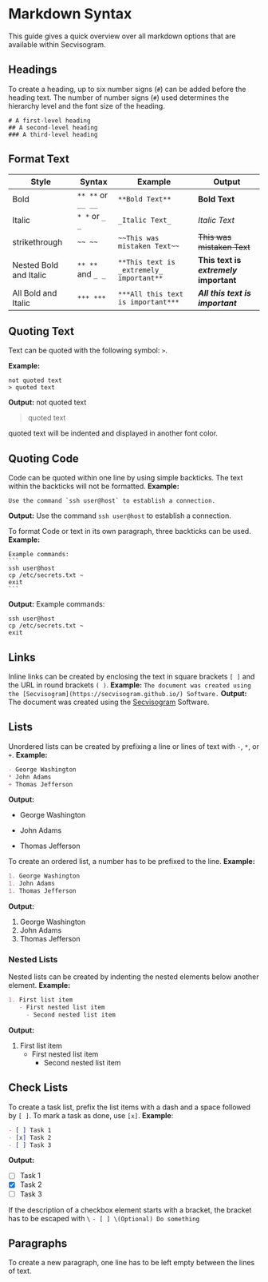 # Markdown Syntax
This guide gives a quick overview over all markdown options that are available within Secvisogram.

## Headings
To create a heading, up to six number signs (`#`) can be added before the heading text. The number of number signs (`#`) used determines the hierarchy level and the font size of the heading.
```
# A first-level heading
## A second-level heading
### A third-level heading
```

## Format Text
| Style                         | Syntax               | Example                                  | Output                                 |
|-------------------------------|----------------------|------------------------------------------|----------------------------------------|
| Bold                          | `** **` or `__ __`   | `**Bold Text**`                          | **Bold Text**                          |
| Italic                        | `* *` or `_ _`       | `_Italic Text_`                          | _Italic Text_                          |
| strikethrough                 | `~~ ~~`              | `~~This was mistaken Text~~`             | ~~This was mistaken Text~~             |
| Nested Bold and Italic        | `** **` and `_ _`    | `**This text is _extremely_ important**` | **This text is _extremely_ important** |
| All Bold and Italic           | `*** ***`            | `***All this text is important***`       | ***All this text is important***       |

## Quoting Text
Text can be quoted with the following symbol: `>`.

**Example:**
```
not quoted text
> quoted text
```
**Output:**
not quoted text
> quoted text

quoted text will be indented and displayed in another font color.

## Quoting Code
Code can be quoted within one line by using simple backticks. The text within the backticks will not be formatted.
**Example:**
```
Use the command `ssh user@host` to establish a connection.
```
**Output:**
Use the command `ssh user@host` to establish a connection.

To format Code or text in its own paragraph, three backticks can be used.
**Example:**
````
Example commands:
```
ssh user@host
cp /etc/secrets.txt ~
exit
```
````
**Output:**
Example commands:
```
ssh user@host
cp /etc/secrets.txt ~
exit
```

## Links
Inline links can be created by enclosing the text in square brackets `[ ]` and the URL in round brackets `( )`.
**Example:**
`The document was created using the [Secvisogram](https://secvisogram.github.io/) Software.`
**Output:**
The document was created using the [Secvisogram](https://secvisogram.github.io/) Software.

## Lists
Unordered lists can be created by prefixing a line or lines of text with `-`, `*`, or `+`.
**Example:**
```markdown
- George Washington
* John Adams
+ Thomas Jefferson
```
**Output:**
- George Washington
* John Adams
+ Thomas Jefferson

To create an ordered list, a number has to be prefixed to the line.
**Example:**
```markdown
1. George Washington
1. John Adams
1. Thomas Jefferson
```
**Output:**
1. George Washington
1. John Adams
1. Thomas Jefferson

### Nested Lists
Nested lists can be created by indenting the nested elements below another element.
**Example:**
```markdown
1. First list item
   - First nested list item
     - Second nested list item
```
**Output:**
1. First list item
   - First nested list item
     - Second nested list item

## Check Lists
To create a task list, prefix the list items with a dash and a space followed by `[ ]`. To mark a task as done, use `[x]`.
**Example**:
```markdown
- [ ] Task 1
- [x] Task 2
- [ ] Task 3
```
**Output:**
- [ ] Task 1
- [x] Task 2
- [ ] Task 3

If the description of a checkbox element starts with a bracket, the bracket has to be escaped with `\`
`- [ ] \(Optional) Do something`

## Paragraphs
To create a new paragraph, one line has to be left empty between the lines of text.